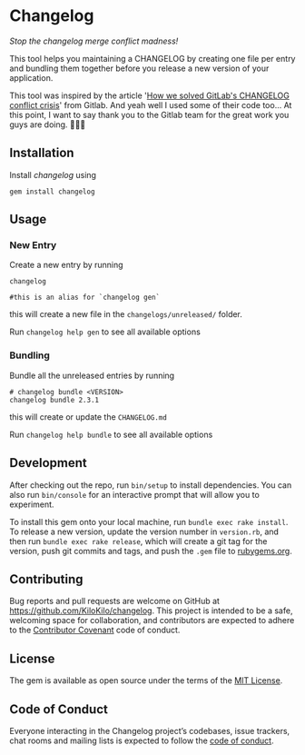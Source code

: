 # Changelog

_Stop the changelog merge conflict madness!_

This tool helps you maintaining a CHANGELOG by creating one file per entry and
bundling them together before you release a new version of your application.

This tool was inspired by the article '[How we solved GitLab's CHANGELOG conflict crisis](https://about.gitlab.com/2018/07/03/solving-gitlabs-changelog-conflict-crisis/)' from Gitlab. And yeah well I used some of their code too... At this point, I want to say thank you to the Gitlab team for the great work you guys are doing. 👏👏👏

## Installation

Install _changelog_ using

```shell
gem install changelog
```

## Usage

### New Entry

Create a new entry by running

```shell
changelog 

#this is an alias for `changelog gen`
```

this will create a new file in the `changelogs/unreleased/` folder.

Run `changelog help gen` to see all available options

### Bundling

Bundle all the unreleased entries by running

```shell
# changelog bundle <VERSION>
changelog bundle 2.3.1
```

this will create or update the `CHANGELOG.md`

Run `changelog help bundle` to see all available options

## Development

After checking out the repo, run `bin/setup` to install dependencies. You can also run `bin/console` for an interactive prompt that will allow you to experiment.

To install this gem onto your local machine, run `bundle exec rake install`. To release a new version, update the version number in `version.rb`, and then run `bundle exec rake release`, which will create a git tag for the version, push git commits and tags, and push the `.gem` file to [rubygems.org](https://rubygems.org).

## Contributing

Bug reports and pull requests are welcome on GitHub at https://github.com/KiloKilo/changelog. This project is intended to be a safe, welcoming space for collaboration, and contributors are expected to adhere to the [Contributor Covenant](http://contributor-covenant.org) code of conduct.

## License

The gem is available as open source under the terms of the [MIT License](https://opensource.org/licenses/MIT).

## Code of Conduct

Everyone interacting in the Changelog project’s codebases, issue trackers, chat rooms and mailing lists is expected to follow the [code of conduct](https://github.com/KiloKilo/changelog/blob/master/CODE_OF_CONDUCT.md).
